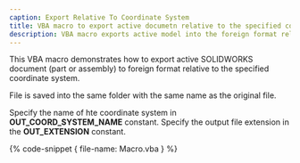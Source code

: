 ```yaml
---
caption: Export Relative To Coordinate System
title: VBA macro to export active documetn relative to the specified coordinate system using SOLIDWORKS API
description: VBA macro exports active model into the foreign format relative to the specified coordinate system usign SOLIDWORKS API
---
```


This VBA macro demonstrates how to export active SOLIDWORKS document (part or assembly) to foreign format relative to the specified coordinate system.

File is saved into the same folder with the same name as the original file.

Specify the name of hte coordinate system in **OUT_COORD_SYSTEM_NAME** constant. Specify the output file extension in the **OUT_EXTENSION** constant.

{% code-snippet { file-name: Macro.vba } %}
